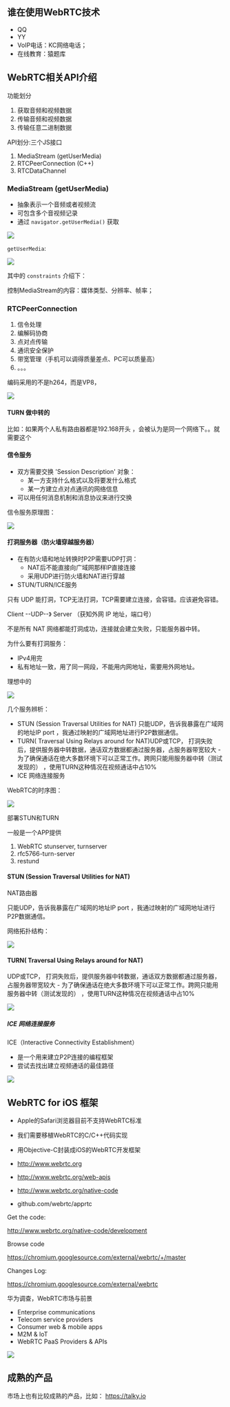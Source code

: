 ## 谁在使用WebRTC技术

 - QQ 
 - YY 
 - VoIP电话：KC网络电话；
 - 在线教育：猿题库
 
## WebRTC相关API介绍

功能划分

 1. 获取音频和视频数据
 2. 传输音频和视频数据
 3. 传输任意二进制数据
 
 API划分:三个JS接口 

 1. MediaStream (getUserMedia)
 2. RTCPeerConnection (C++)
 3. RTCDataChannel
 

### MediaStream (getUserMedia)

 - 抽象表示一个音频或者视频流
 - 可包含多个音视频记录
 - 通过 `navigator.getUserMedia()` 获取
 
![](http://ww3.sinaimg.cn/large/006y8mN6jw1f8xfosnoasj30k50a3jse.jpg)

`getUserMedia`:
  
![](http://ww1.sinaimg.cn/large/006y8mN6jw1f8xfucza4cj30oe0cxadp.jpg)

其中的 `constraints` 介绍下：

控制MediaStream的内容：媒体类型、分辨率、帧率；

### RTCPeerConnection 

 1. 信令处理
 2. 编解码协商
 3. 点对点传输
 4. 通讯安全保护
 5. 带宽管理（手机可以调得质量差点、PC可以质量高）
 6. 。。。
  
 编码采用的不是h264，而是VP8， 
 
![](http://ww1.sinaimg.cn/large/006y8mN6jw1f8u8lor8pbj30p70h8gpu.jpg)

#### TURN 做中转的
 
比如：如果两个人私有路由器都是192.168开头 ，会被认为是同一个网络下。。就需要这个

#### 信令服务

 - 双方需要交换 'Session Description' 对象：
    - 某一方支持什么格式以及将要发什么格式
    - 某一方建立点对点通讯的网络信息
 - 可以用任何消息机制和消息协议来进行交换

信令服务原理图：

![](http://ww1.sinaimg.cn/large/006y8mN6jw1f8u8wczeehj30of0f9dhf.jpg)

#### 打洞服务器（防火墙穿越服务器）

 - 在有防火墙和地址转换时P2P需要UDP打洞：
    - NAT后不能直接向广域网那样IP直接连接
    - 采用UDP进行防火墙和NAT进行穿越
 - STUN/TURN/ICE服务

只有 UDP 能打洞，TCP无法打洞，TCP需要建立连接，会容错。应该避免容错。

Client --UDP--》 Server （获知外网 IP 地址，端口号）

不是所有 NAT 网络都能打洞成功，连接就会建立失败，只能服务器中转。

为什么要有打洞服务：

 - IPv4用完
 - 私有地址一致，用了同一网段，不能用内网地址，需要用外网地址。

理想中的

![](http://ww2.sinaimg.cn/large/006y8mN6jw1f8ul107kkqj30m40dgjry.jpg)

几个服务辨析：
 
 - STUN (Session Traversal Utilities for NAT) 只能UDP，告诉我暴露在广域网的地址IP port ，我通过映射的广域网地址进行P2P数据通信。
 - TURN( Traversal Using Relays around for NAT)UDP或TCP， 打洞失败后，提供服务器中转数据，通话双方数据都通过服务器，占服务器带宽较大 - 为了确保通话在绝大多数环境下可以正常工作。跨网只能用服务器中转（测试发现的） ，使用TURN这种情况在视频通话中占10%
 - ICE 网络连接服务

WebRTC的时序图：

![](http://ww3.sinaimg.cn/large/006y8mN6jw1f8ul2nljofj30hn0f93zl.jpg)


部署STUN和TURN

一般是一个APP提供

 1. WebRTC stunserver, turnserver
 2. rfc5766-turn-server
 3. restund
 
#### STUN (Session Traversal Utilities for NAT)

NAT路由器

只能UDP，告诉我暴露在广域网的地址IP port ，我通过映射的广域网地址进行P2P数据通信。

 网络拓扑结构：
 
![](http://ww2.sinaimg.cn/large/006y8mN6jw1f8ul1s13qwj30kx0dkq3v.jpg)

#### TURN( Traversal Using Relays around for NAT)

UDP或TCP， 打洞失败后，提供服务器中转数据，通话双方数据都通过服务器，占服务器带宽较大 - 为了确保通话在绝大多数环境下可以正常工作。跨网只能用服务器中转（测试发现的） ，使用TURN这种情况在视频通话中占10%

![](http://ww4.sinaimg.cn/large/006y8mN6jw1f8xf801vnkj30jy0d1myb.jpg)

##### ICE 网络连接服务

ICE（Interactive Connectivity Establishment）

 - 是一个用来建立P2P连接的编程框架
 - 尝试去找出建立视频通话的最佳路径

![](http://ww1.sinaimg.cn/large/006y8mN6jw1f8ul2blxg0j30el07jq37.jpg)

## WebRTC for iOS 框架

 - Apple的Safari浏览器目前不支持WebRTC标准
 - 我们需要移植WebRTC的C/C++代码实现
 - 用Objective-C封装成iOS的WebRTC开发框架

 - http://www.webrtc.org
 - http://www.webrtc.org/web-apis
 - http://www.webrtc.org/native-code
 - github.com/webrtc/apprtc
 
Get the code:
 
 http://www.webrtc.org/native-code/development
 
Browse code

  https://chromium.googlesource.com/external/webrtc/+/master

Changes Log:

  https://chromium.googlesource.com/external/webrtc
  
  华为调查，WebRTC市场与前景

   -  Enterprise communications
   -  Telecom service providers
   -  Consumer web & mobile apps
   -  M2M & loT
   -  WebRTC PaaS Providers & APIs
   
![](http://ww1.sinaimg.cn/large/006y8mN6jw1f8ul37yjuaj30jz0hjjt7.jpg)

## 成熟的产品

市场上也有比较成熟的产品，比如：
https://talky.io